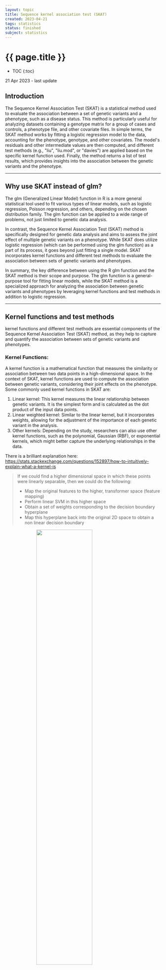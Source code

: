 ```yaml
---
layout: topic
title: Sequence kernel association test (SKAT)
created: 2023-04-21
tags: statistics
status: finished
subject: statistics
---
```

{{ page.title }}
================
* TOC
{:toc}

<p class="meta">21 Apr 2023 - last update</p>

## Introduction

The Sequence Kernel Association Test (SKAT) is a statistical method used to evaluate the association between a set of genetic variants and a phenotype, such as a disease status. This method is particularly useful for analyzing datasets containing a genotype matrix for a group of cases and controls, a phenotype file, and other covariate files. In simple terms, the SKAT method works by fitting a logistic regression model to the data, accounting for the phenotype, genotype, and other covariates. The model's residuals and other intermediate values are then computed, and different test methods (e.g., "liu", "liu.mod", or "davies") are applied based on the specific kernel function used. Finally, the method returns a list of test results, which provides insights into the association between the genetic variants and the phenotype.

---
## Why use SKAT instead of glm?

The glm (Generalized Linear Model) function in R is a more general statistical tool used to fit various types of linear models, such as logistic regression, Poisson regression, and others, depending on the chosen distribution family. The glm function can be applied to a wide range of problems, not just limited to genetic data analysis.

In contrast, the Sequence Kernel Association Test (SKAT) method is specifically designed for genetic data analysis and aims to assess the joint effect of multiple genetic variants on a phenotype. While SKAT does utilize logistic regression (which can be performed using the glm function) as a part of its process, it goes beyond just fitting a single model. SKAT incorporates kernel functions and different test methods to evaluate the association between sets of genetic variants and phenotypes.

In summary, the key difference between using the R glm function and the SKAT method is their scope and purpose. The glm function is a general-purpose tool for fitting linear models, while the SKAT method is a specialized approach for analyzing the association between genetic variants and phenotypes by leveraging kernel functions and test methods in addition to logistic regression.

---
## Kernel functions and test methods

kernel functions and different test methods are essential components of the Sequence Kernel Association Test (SKAT) method, as they help to capture and quantify the association between sets of genetic variants and phenotypes.

### Kernel Functions:

A kernel function is a mathematical function that measures the similarity or association between two data points in a high-dimensional space. In the context of SKAT, kernel functions are used to compute the association between genetic variants, considering their joint effects on the phenotype. Some commonly used kernel functions in SKAT are:

1. Linear kernel: This kernel measures the linear relationship between genetic variants. It is the simplest form and is calculated as the dot product of the input data points.
2. Linear weighted kernel: Similar to the linear kernel, but it incorporates weights, allowing for the adjustment of the importance of each genetic variant in the analysis.
3. Other kernels: Depending on the study, researchers can also use other kernel functions, such as the polynomial, Gaussian (RBF), or exponential kernels, which might better capture the underlying relationships in the data.

There is a brilliant explanation here: <https://stats.stackexchange.com/questions/152897/how-to-intuitively-explain-what-a-kernel-is>
> If we could find a higher dimensional space in which these points were linearly separable, then we could do the following:
> * Map the original features to the higher, transformer space (feature mapping)
> * Perform linear SVM in this higher space
> * Obtain a set of weights corresponding to the decision boundary hyperplane
> * Map this hyperplane back into the original 2D space to obtain a non linear decision boundary

<img src="{{ site.baseurl }}{% link images/kernel_1.png %}" width="60%" style="display: block; margin: auto;" >

> Visualizing the feature map and the resulting boundary line
> * Left-hand side plot shows the points plotted in the transformed space together with the SVM linear boundary hyperplane
> * Right-hand side plot shows the result in the original 2-D space

<img src="{{ site.baseurl }}{% link images/kernel_2.png %}" width="100%">

### Test Methods:

Test methods in SKAT are statistical approaches used to compute the p-values for the association between the sets of genetic variants and the phenotype. These p-values indicate the significance of the association. Some common test methods used in SKAT are:

1. Liu method: This method uses a moment-matching technique to approximate the null distribution of the test statistic. It is computationally efficient and provides accurate p-values for most scenarios.
2. Liu modified method (liu.mod): A modified version of the Liu method, which improves the accuracy of the p-value estimation in certain cases.
3. Davies method: This method computes the p-value using the characteristic function of the null distribution of the test statistic. While it can be more accurate than the Liu method, it is computationally more intensive and might not be suitable for large-scale datasets.

In summary, kernel functions and test methods are integral parts of the SKAT method, helping to model the complex relationships between genetic variants and phenotypes and providing statistical significance measures for the associations.


---
## Examples of SKAT versus GLM

_NOTE: simplified code which will not run as-is._ 

In this example, we will compare the use of the SKAT method with the glm function for a dataset consisting of a genotype matrix, phenotype file, and other covariates. For simplicity, we will assume that the dataset has already been loaded and processed into the appropriate format.

### Using glm function:

First, we will fit a logistic regression model for each genetic variant in the genotype matrix, adjusting for covariates, and compute a p-value for each variant.

```R
# Load the required libraries
library(glm)

# Assume 'genotype_matrix', 'phenotype', and 'covariates' are already loaded and pre-processed

# Initialize a vector to store p-values for each genetic variant
p_values <- numeric(ncol(genotype_matrix))

# Fit a logistic regression model for each genetic variant and compute p-values
for (i in 1:ncol(genotype_matrix)) {
  model <- glm(phenotype ~ genotype_matrix[, i] + covariates, family = "binomial")
  p_values[i] <- summary(model)$coefficients[2, 4]
}

# Now 'p_values' contains the p-values for each genetic variant
```

### Using SKAT:

Next, we will use the SKAT method to assess the joint effect of multiple genetic variants on the phenotype, adjusting for covariates.

```R
# Load the required libraries
library(SKAT)

# Assume 'genotype_matrix', 'phenotype', and 'covariates' are already loaded and pre-processed

# Fit a SKAT logistic model for the genotype matrix, adjusting for covariates
skat_result <- SKAT_Logistic(Z = genotype_matrix, 
                             y = phenotype,
                             X1 = covariates, 
                             kernel = "linear",
                             method = "liu")

# Extract the p-value for the association between genetic variants and phenotype
skat_p_value <- skat_result$p.value
```

In this example, the glm approach computes a p-value for each genetic variant individually, without considering their joint effects on the phenotype. On the other hand, the SKAT method evaluates the association between a set of genetic variants and the phenotype, taking into account their joint effects, which may provide more insights into the complex relationships between genetic variants and phenotypes.

---
## SKAT is for joint analysis

SKAT does not analyze each variant independently and report a p-value for each variant like a single-variant analysis approach would. Instead, SKAT evaluates the joint effects of multiple genetic variants on the phenotype and reports a single p-value for the association between the set of genetic variants and the phenotype.

SKAT is designed to detect the cumulative effects of multiple rare and common variants within a gene or a genomic region, which could be missed in single-variant analyses due to the low frequency or small effect size of individual variants. By testing the joint effects of multiple variants, SKAT can potentially identify associations that would be difficult to detect in a single-variant analysis.

If you group variants by genes, SKAT will perform a joint analysis of all variants within each gene and report a gene-level p-value. This approach allows you to assess the combined effects of multiple genetic variants within a gene on the phenotype, which can be particularly helpful for identifying associations driven by rare and common variants with small individual effects that may not be detected in single-variant analyses.

Adding a gene term to the glm model is not equivalent to a gene-level SKAT analysis. When you include a gene term in a glm model, you are assuming that all variants within the same gene have the same effect on the phenotype, which might not be the case, especially when considering complex traits or diseases.

SKAT, on the other hand, takes into account the joint effects of multiple genetic variants within a gene on the phenotype, without assuming that all variants have the same effect. It assesses the association between a set of genetic variants and the phenotype by considering different weights for each variant (based on the kernel function) and their combined effects.

Thus, while a glm model with a gene term can provide an overall assessment of the association between a gene and the phenotype, it does not account for the individual effects and potential interactions between variants within the gene. In contrast, SKAT's gene-level analysis can provide a more comprehensive understanding of the combined effects of genetic variants within a gene on the phenotype.

---
## Interesting details
We have covered the major concepts and applications of SKAT, but a statistics expert may be interested in considering the following additional technical details:

1. **Choice of kernel function**: The choice of kernel function can influence the results of SKAT. While the linear kernel is the default choice and widely used, other kernel functions like the "linear.weighted" kernel, which assigns weights to variants based on their minor allele frequency, can be more powerful in certain scenarios. Selecting an appropriate kernel function depends on the specific study and the underlying genetic architecture.
2. **Rare variant analysis**: SKAT is particularly useful for rare variant analysis, where traditional single-variant methods often lack power due to the low frequency of rare variants. By aggregating the effects of multiple rare variants within a gene or genomic region, SKAT can detect associations that may be missed by single-variant approaches.
3. **Adjusting for population stratification**: Like other genetic association tests, SKAT results can be confounded by population stratification. It is important to consider and adjust for potential population stratification by including principal components or other relevant covariates in the analysis to control for the confounding effects.
4. **Multiple testing correction**: When performing SKAT on multiple genes or genomic regions, it is essential to correct for multiple testing to control the false positive rate. Methods like Bonferroni correction, false discovery rate (FDR) control, or family-wise error rate (FWER) control can be used to account for multiple testing and adjust the p-values accordingly.
5. **Gene-gene interactions and other extensions**: While the standard implementation of SKAT tests for the joint effects of genetic variants within a single gene or genomic region, researchers may also be interested in exploring gene-gene interactions or more complex relationships between genetic variants and phenotypes. 
6. **Extensions of SKAT**, like SKAT-O (Optimal) or other multivariate methods, can be used to analyze more complex models and relationships in genetic data.
These technical details can be relevant for a statistics expert when designing, conducting, and interpreting the results of SKAT analyses in genetic studies.

---
## SKAT R-package by leelabsg
The following discussions are code are based on the github repo 
* <https://github.com/leelabsg/SKAT>
While all the functions in the SKAT package have specific roles in various aspects of the analysis, here are some of the key functions that may be particularly important to note for the usage of SKAT:

1. `MAIN.R`: This file contains the main SKAT function for continuous phenotypes, SKAT(). It is the primary function for conducting SKAT on continuous outcomes.
2. `SKAT_Logistic.R`: We will discuss this in detail. This file contains the main function for binary phenotypes, SKAT.logistic(). It is the primary function for conducting SKAT on binary outcomes, such as case-control studies.
3. `SKAT_Optimal.R`: This file contains the implementation of the SKAT-O (Optimal) method, which is an extension of SKAT that adaptively combines the burden test and SKAT to achieve optimal power across a wider range of scenarios.
4. `Null_Model.R`: This file contains the functions to fit the null model that is used as a reference in the association test. It is important because it provides the baseline model for the association tests and helps control for potential confounders.
5. `SSD.R`: This file contains functions related to the SSD (Sequence Kernel Association Test Set-based Single variant Data) format, which is a compact file format designed to store genotype and phenotype data for SKAT analyses. It is useful for handling large-scale genetic data efficiently.
5. `Kernel.R`: We will discuss this in detail. This file contains functions to compute different kernel matrices for SKAT. The choice of kernel function can impact the test's performance, and understanding the available kernel functions can help in selecting the appropriate one for a specific analysis.

These functions are essential for various aspects of SKAT analysis, and users should be familiar with them to effectively use the SKAT package. However, depending on the specific needs of a study, other functions in the package might also be relevant.

### Main Functions and key references
Following are main functions and key references. For details, please refer the package [manual](https://cran.r-project.org/web/packages/SKAT/SKAT.pdf) and [vignettes](https://cran.r-project.org/web/packages/SKAT/vignettes/SKAT.pdf).

1. SKAT function: Burden test, SKAT, and SKAT-O 
    * Lee, S., Emond, M.J., ..., and Lin, X. (2012). Optimal unified approach for rare variant association testing with application to small sample case-control whole-exome sequencing studies. *AJHG*, 91, 224-237.
    * Lee, S., Wu, M. and Lin, X. (2012). Optimal tests for rare variant effects in sequencing association studies. *Biostatistics*, 13, 762-775 
    * Wu, M., Lee, S., Cai, T., Li, Y., Boehnke, M. and Lin, X. (2011). Rare Variant Association Testing for Sequencing Data Using the Sequence Kernel Association Test (SKAT). *AJHG*, 89, 82-93. 
2. Robust approaches functions for binary traits: SKATBinary_Robust and SKAT_CommonRare_Robust
   * Zhao, Z., Bi, W., Zhou, W., VanderHaar, P., Fritsche, L.G., Lee, S. (2020) UK Biobank Whole-Exome Sequence Binary Phenome Analysis with Robust Region-based Rare-Variant Test. *AJHG*, 2020, 3-12.
3. SKATBinary function: Burden test, SKAT, and SKAT-O with efficient resampling for binary traits
    * Lee, S., Fuchsberger, C., Kim, S., Scott, L. (2016) An efficient resampling method for calibrating single and gene-based rare variant association analysis in case-control studies, *Biostatistics*, 17, 1-15.
4. SKAT_CommonRare function: joint test for common and rare variants
    * Ionita-Laza, I., Lee, S., Makarov, V., Buxbaum, J. Lin, X. (2013). Sequence kernel association tests for the combined effect of rare and common variants. *AJHG*, 92, 841-853. 
5. SKAT_ChrX function: X-chromosome test
    * Ma, C., Boehnke, M., Lee, S. and the GoT2D investigators (2015) Evaluating the calibration and power of three gene-based association tests for the X chromosome, *Genetic Epidemiology*, 39, 499-508.
6. SKAT_NULL_emmaX function: Kinship adjustment 
7. SSD functions: plink binary file related functions
8. Power_Continuous, ...: power calculation functions 

### Link
* SKAT CRAN: [Link](https://cran.r-project.org/web/packages/SKAT/index.html)
* SKAT google group: [Link](https://groups.google.com/forum/#!forum/skat_slee)
* Example dataset: [Link](https://github.com/leelabsg/SKAT/blob/master/vignettes/Example.zip)  
The following description is based on one of the main SKAT functions - `SKAT_Logistic.R` which is most likely to be used.



---
## SKAT R-package: skat_logistic.R
The following discussions are code are based on the github repo 
* <https://github.com/leelabsg/SKAT>.
* <https://github.com/leelabsg/SKAT/blob/master/R/skat_logistic.r>

### Simplified description

1. Function definition: `SKAT.logistic.Linear`:
	* Takes input parameters and calls appropriate functions based on conditions
2. Function definition: `KMTest.logistic.Linear`:
	* Processes input based on kernel, weights, and correlation parameter
	* Computes test statistic `Q`
	* Computes resampling test statistic if required
	* Computes weight matrix
	* Calls the appropriate test method
	* Returns test results in a list
3. Function definition: `SKAT.logistic.Other`:
	* Computes kernel matrix if not provided
	* Computes test statistic `Q`
	* Computes resampling test statistic if required
	* Computes weight matrix based on the method
	* Calls the appropriate test method
	* Returns test results in a list
4. Main function definition: `SKAT.logistic`:
	* Fits a logistic regression model using `glm`
	* Computes residuals, probabilities, and other intermediate values
	* Calls appropriate functions based on conditions
	* Returns test results in a list

### Description with full variables

1. Function definition: `SKAT.logistic.Linear`. The function takes the following input parameters:
	* `res`: Residuals
	* `Z`: Genotype matrix
	* `X1`: Covariate matrix
	* `kernel`: Kernel function
	* `weights`: Optional weights for kernel
	* `pi_1`: Vector of probabilities
	* `method`: Test method, e.g., "liu", "liu.mod", "davies"
	* `res.out`: Residuals for resampling
	* `n.Resampling`: Number of resampling iterations
	* `r.corr`: Correlation parameter
	* `IsMeta`: Boolean flag for MetaSKAT
2. Check the conditions and call appropriate functions:
	* If `IsMeta` is TRUE, call the `SKAT_RunFrom_MetaSKAT` function
	* If the length of `r.corr` is 1, call the `KMTest.logistic.Linear function`
	* Otherwise, call the `SKAT_Optimal_Logistic` function 
3. Function definition: `KMTest.logistic.Linear`:
	* Similar input parameters as `SKAT.logistic.Linear`
	* Process the input based on the provided kernel, weights, and correlation parameter
	* Compute the test statistic `Q`
	* Compute the resampling test statistic `Q.res` if `n.Resampling` is greater than 0
	* Compute the weight matrix `W.1`
	* Call the appropriate test method: "liu", "liu.mod", or "davies"
	* Return the test results in a list
4. Function definition: `SKAT.logistic.Other`:
	* Similar input parameters as `SKAT.logistic.Linear`
	* Compute the kernel matrix `K` if not provided
	* Compute the test statistic `Q`
	* Compute the resampling test statistic `Q.res` if `n.Resampling` is greater than 0
	* Compute the weight matrix `W` based on the method
	* Call the appropriate test method: "liu", "liu.mod", or "davies"
	* Return the test results in a list
5. Main function definition: `SKAT.logistic`:
	* The function takes the following input parameters:
		- `Z`: Genotype matrix
		- `y`: Phenotype vector
		- `X1`: Covariate matrix
		- `kernel`: Kernel function
		- `weights`: Optional weights for kernel
		- `method`: Test method, e.g., "liu", "liu.mod", "davies"
		- `res.out`: Residuals for resampling
		- `n.Resampling`: Number of resampling iterations
		- `r.corr`: Correlation parameter
	* Fit a logistic regression model using the `glm` function
	* Compute residuals, probabilities, and other intermediate values
	* If method is "var.match", call the `KMTest.logistic.Linear.VarMatching` function
	* If the kernel is "linear" or "linear.weighted" and the number of samples is greater than the number of variables, call the `SKAT.logistic.Linear` function
	* Otherwise, call the `SKAT.logistic.Other` function
	* Return the test results in a list


### Original code: skat_logistic.R
```R

SKAT.logistic.Linear = function(res,Z,X1, kernel, weights = NULL, pi_1, method,res.out,n.Resampling,r.corr, IsMeta=FALSE){

	
	if(length(r.corr) > 1 && dim(Z)[2] == 1){
		r.corr=0
	}

	if(IsMeta){
	
		re = SKAT_RunFrom_MetaSKAT(res=res,Z=Z, X1=X1, kernel=kernel, weights=weights, pi_1=pi_1
		, out_type="D", method=method, res.out=res.out, n.Resampling=n.Resampling, r.corr=r.corr)
	
	} else if(length(r.corr) == 1 ){

		re = KMTest.logistic.Linear(res,Z,X1, kernel, weights, pi_1, method
		, res.out, n.Resampling, r.corr)

	} else {

		
		re =SKAT_Optimal_Logistic(res, Z, X1, kernel, weights, pi_1, method
		, res.out, n.Resampling, r.corr)

	}

	return(re)
}

#
#	Modified by Seunggeun Lee - Ver 0.1
#

KMTest.logistic.Linear = function(res, Z, X1, kernel, weights = NULL, pi_1, method,res.out,n.Resampling,r.corr){

  # Weighted Linear Kernel 
  if (kernel == "linear.weighted") {
    Z = t(t(Z) * (weights))
  }

  # r.corr
  if(r.corr == 1){
  	Z<-cbind(rowSums(Z))
  } else if(r.corr > 0){

   	p.m<-dim(Z)[2]	
	R.M<-diag(rep(1-r.corr,p.m)) + matrix(rep(r.corr,p.m*p.m),ncol=p.m)
	L<-chol(R.M,pivot=TRUE)
	Z<- Z %*% t(L) 
  }

  # Get temp
  Q.Temp = t(res)%*%Z
  Q = Q.Temp %*% t(Q.Temp)/2

  Q.res = NULL
  if(n.Resampling > 0){
  	Q.Temp.res = t(res.out)%*%Z
  	Q.res = rowSums(rbind(Q.Temp.res^2))/2
  }

  #gg = X1%*%solve(t(X1)%*%(X1 * pi_1))%*%t(X1 * pi_1)  ### Just a holder... not all that useful by itself
  #P0 = D-(gg * pi_1)      ### This is the P0 or P in Zhang and Lin
  # P0 = D-D%*%gg  
  # P0 = D- D%*%X1%*%solve(t(X1)%*%(X1 * pi_1))%*%t(X1) %*% D

  #W = P0%*%K
  #W = K * pi_1 - (X1 *pi_1) %*%solve(t(X1)%*%(X1 * pi_1))%*% ( t(X1 * pi_1) %*% K) 
  #muq  = sum(diag(W))/2   # this is the same as e-tilde

  # tr(W W) = tr(P0 K P0 K ) = tr ( Z^T P0 Z Z^T P0 Z ) = tr( P0 Z Z^T P0 Z Z^T )
  # tr(P0 K P0)
  # tr(A B) = tr(A * t(B))
  
  W.1 = t(Z) %*% (Z * pi_1) - (t(Z * pi_1) %*%X1)%*%solve(t(X1)%*%(X1 * pi_1))%*% (t(X1) %*% (Z * pi_1)) # t(Z) P0 Z


  if( method == "liu" ){
	out<-Get_Liu_PVal(Q, W.1, Q.res)    
  } else if( method == "liu.mod" ){
	out<-Get_Liu_PVal.MOD(Q, W.1, Q.res)    
  } else if( method == "davies" ){
	out<-Get_Davies_PVal(Q, W.1, Q.res)    
  } else {
	stop("Invalid Method!")
  }


  re<-list(p.value = out$p.value, p.value.resampling = out$p.value.resampling, Test.Type = method, Q = Q,  Q.resampling = Q.res, param=out$param )  
  return(re)
}



SKAT.logistic.Other = function(res, Z, X1, kernel , weights = NULL, pi_1, method,res.out,n.Resampling){
  
  n = nrow(Z) 
  m = ncol(Z)   
  
  # If m >> p and ( linear or linear.weight) kernel than call 
  # Linear function

  if (Check_Class(kernel, "matrix")) {
    K = kernel
  } else {
    K = lskmTest.GetKernel(Z, kernel, weights,n,m)
  }


  Q = t(res)%*%K%*%res/2
  Q.res = NULL
  if(n.Resampling > 0){
	Q.res<-rep(0,n.Resampling)
	for(i in 1:n.Resampling){
  		Q.res[i] = t(res.out[,i])%*%K%*%res.out[,i]/2
  	}
  }

  D  = diag(pi_1)   
  gg = X1%*%solve(t(X1)%*%(X1 * pi_1))%*%t(X1 * pi_1)  ### Just a holder... not all that useful by itself
  P0 = D-(gg * pi_1)      ### This is the P0 or P in Zhang and Lin
  # P0 = D-D%*%gg  

  if(method == "davies"){
  	P0_half = Get_Matrix_Square.1(P0)
	#print(dim(P0_half))
	W1 = P0_half %*% K %*% t(P0_half)
  } else {
	#W    = P0%*%K
  	W = K * pi_1 - (X1 *pi_1) %*%solve(t(X1)%*%(X1 * pi_1))%*% ( t(X1 * pi_1) %*% K) 
  }

  if( method == "liu" ){
	out<-Get_Liu_PVal(Q, W, Q.res)    
  } else if( method == "liu.mod" ){
	out<-Get_Liu_PVal.MOD(Q, W, Q.res)   
  } else if( method == "davies" ){
	out<-Get_Davies_PVal(Q, W1, Q.res)    
  } else {
	stop("Invalid Method!")
  }
  
  re<-list(p.value = out$p.value, p.value.resampling = out$p.value.resampling, Test.Type = method, Q = Q, param=out$param )  
  return(re)
 
}

#
#	Modified by Seunggeun Lee - Ver 0.3
# 	method : satterth, liu

SKAT.logistic = function(Z,y,X1, kernel = "linear", weights = NULL, method="liu"
, res.out=NULL, n.Resampling = 0, r.corr=r.corr){


	n = length(y) 
	m = ncol(Z) 

	glmfit= glm(y~X1 -1, family = "binomial")
 	betas = glmfit$coef
  	mu    = glmfit$fitted.values
  	eta   = glmfit$linear.predictors

	mu    = glmfit$fitted.values  
	pi_1 = mu*(1-mu)
  	res = y- exp(eta)/(1+exp(eta))

	if(method=="var.match"){
		re = KMTest.logistic.Linear.VarMatching(res, Z, X1, kernel, weights, pi_1, method,res.out,n.Resampling,r.corr, mu)
		return(re)
	}

	# If m >> p and ( linear or linear.weight) kernel than call 
	# Linear function
	if( (kernel =="linear" || kernel == "linear.weighted") && n > m){
		re = SKAT.logistic.Linear(res,Z,X1, kernel, weights , pi_1,method,res.out,n.Resampling,r.corr=r.corr)
	} else {  
		re = SKAT.logistic.Other(res,Z,X1, kernel, weights, pi_1, method,res.out,n.Resampling)  
	}

	return(re)
}
```


---
## SKAT R-package: Kernel.R
The following discussions are code are based on the github repo 
* <https://github.com/leelabsg/SKAT>.
* <https://github.com/leelabsg/SKAT/blob/master/R/Kernel.R>

### Simplified description: Kernal.R

1. Define helper function `K1_Help` for 2-way interaction kernel
2. Define function `call_Kernel_IBS` to calculate Identity-By-State (IBS) kernel
3. Define function `call_Kernel_IBS_Weight` to calculate weighted IBS kernel
4. Define function `call_Kernel_2wayIX` to calculate 2-way interaction kernel
5. Define main function `lskmTest.GetKernel` to calculate kernel matrix based on specified kernel type:
   1. If kernel is "quadratic", compute quadratic kernel matrix
   2. If kernel is "IBS", compute IBS kernel matrix using `call_Kernel_IBS`
   3. If kernel is "IBS.weighted", compute weighted IBS kernel matrix using `call_Kernel_IBS_Weight`
   4. If kernel is "2wayIX", compute 2-way interaction kernel matrix using `call_Kernel_2wayIX`
   5. If kernel is "IBS.weighted_OLD", compute weighted IBS kernel matrix using an older method
   6. If kernel is "IBS_OLD", compute IBS kernel matrix using an older method
   7. If kernel is "2wayIX_OLD", compute 2-way interaction kernel matrix using an older method
6. Return the computed kernel matrix

### Original code: Kernel.R

```R

K1_Help= function(x,y){
  # Helper function for 2 way interaction kernel
  p = length(x)
  a = x*y
  b = cumsum(a)
  return(sum(a[-1]*b[-p]))
}

call_Kernel_IBS<-function(Z,n,p){

	#Kernel_IBS(double * Z, int * pn, int * pp, double * Kernel)
	K<- matrix(rep(0,n*n),nrow = n, ncol = n)	
	temp<-.C("Kernel_IBS",as.integer(as.vector(t(Z))),as.integer(n), as.integer(p),as.double(as.vector(K)))[[4]]
	matrix(temp,nrow=n)
}

call_Kernel_IBS_Weight<-function(Z,n,p,weights){

	#Kernel_IBS_Weight(int * Z, int * pn, int * pp, int *UseGivenWeight ,  double * weight, double * Kernel)
	given_weight = 1;
	if( is.null(weights)){
		weights = rep(0,p);
		given_weight = 0;
	} else {
		# change!!
		weights<-weights^2;
	}
	K<- matrix(rep(0,n*n),nrow = n, ncol = n)	
	temp<-.C("Kernel_IBS_Weight",as.integer(as.vector(t(Z))),as.integer(n), as.integer(p),as.integer(given_weight),
	as.double(weights),as.double(as.vector(K)))[[6]]
	matrix(temp,nrow=n)
}

call_Kernel_2wayIX<-function(Z,n,p){

	#Kernel_IBS(double * Z, int * pn, int * pp, double * Kernel)
	K<- matrix(rep(0,n*n),nrow = n, ncol = n)	
	temp<-.C("Kernel_2wayIX",as.integer(as.vector(t(Z))),as.integer(n), as.integer(p),as.double(as.vector(K)))[[4]]
	matrix(temp,nrow=n)
}

lskmTest.GetKernel = function(Z, kernel, weights,n,m){

    	if (kernel == "quadratic") {
      		K = (Z%*%t(Z)+1)**2
    	}


	if (kernel == "IBS") {
      		K = call_Kernel_IBS(Z,n,m)
    	}
    	if (kernel == "IBS.weighted") {

      		K = call_Kernel_IBS_Weight(Z,n,m,weights)
    	}
  	if (kernel == "2wayIX") {
      		K = call_Kernel_2wayIX(Z,n,m)
    	}  
   	if (kernel == "IBS.weighted_OLD") {
      		#K = matrix(nrow = n, ncol = n)
      		if (is.null(weights)) {
        		qs = apply(Z, 2, mean)/(2)
        		weights = 1/sqrt(qs)
      		} else {
			weights<-weights^2
		}
      		K1 = matrix(nrow =n, ncol = n)
      		for (i in 1:n) {
        		K1[i,] = apply(abs(t(Z)-Z[i,])*weights,2, sum)
      		}
      		K= 1-(K1)/(2*sum(weights))
    	}

    	if (kernel == "IBS_OLD") {
      		K1=matrix(nrow=n,ncol=n)
      		for (i in 1:n) {
        		K1[i,] = apply(abs(t(Z)-Z[i,]),2, sum)
      		}
      		K = (2*m-K1)/(2*m)
    	}
   	if (kernel == "2wayIX_OLD") {
      		K = 1+Z%*%t(Z)
      		N1=  matrix(nrow = n, ncol = n)
      		for (i in 1:n){
        		for (j in i:n){
	    			N1[j,i] = N1[i,j] = K1_Help(Z[i,], Z[j,])
	  		}
      		}
      		K = K+N1
    	}
	return(K)

}

#.First.lib <- function(lib, pkg) { library.dynam('SKAT', pkg, lib) } 

```

---
## Related topics
### Other statistics topics
The methods used in SKAT have their roots in more general statistical protocols. 
The foundation of SKAT lies in kernel machine regression, which is a versatile and powerful statistical method that can be applied to various fields outside genetics. 
Kernel methods are a class of algorithms for pattern analysis and are particularly useful for capturing complex, non-linear relationships in data.

Some of the background concepts that contribute to the development of kernel methods and, by extension, SKAT, include:

1. **Regression analysis**: A fundamental concept in statistics, regression analysis is used to model and analyze relationships between variables. Linear regression is a simple, widely-used form of regression analysis that models the relationship between a dependent variable and one or more independent variables.
2. **Generalized linear models (GLMs)**: GLMs are a class of flexible regression models that extend linear regression by allowing the dependent variable to follow a distribution other than the normal distribution. This flexibility makes GLMs particularly useful for analyzing different types of data, including binary, count, and continuous data.
3. **Kernel functions**: Kernel functions play a crucial role in kernel methods. They are used to map data from an original lower-dimensional space to a higher-dimensional space, which often reveals complex relationships that are not apparent in the original space. Common kernel functions include the linear, polynomial, radial basis function (RBF), and sigmoid kernels.
4. **Support Vector Machines (SVMs)**: SVMs are a class of supervised learning models that have been widely applied in classification and regression tasks. They use kernel functions to transform input data into a higher-dimensional space and find the optimal decision boundary (hyperplane) to separate different classes or predict the target variable.
4. **Regularization techniques**: Regularization techniques, such as ridge regression and LASSO, are used to prevent overfitting in regression models by adding a penalty term to the model's loss function. Regularization helps to constrain the model complexity and make it more generalizable to unseen data.

These general statistical concepts, along with the specific needs and challenges of genetic association studies, have shaped the development of the Sequence Kernel Association Test (SKAT) and made it a powerful and flexible tool for analyzing rare variant associations in genetic data.

### Other fundamental topics
There are several fundamental statistical and mathematical concepts that underlie the development of kernel methods and their applications, including SKAT. 
Some of these foundational concepts include:

**Probability theory**: Probability theory is a branch of mathematics that deals with the analysis of random phenomena. It provides the basis for understanding and modeling uncertainty in data and is a fundamental concept in statistical analysis.
**Bayesian statistics**: Bayesian statistics is an approach to statistical inference that incorporates prior knowledge about the parameters of interest. It relies on Bayes' theorem to update the probabilities of different hypotheses as new data is observed. Bayesian methods have been influential in the development of many machine learning algorithms, including kernel methods.
**Linear algebra**: Linear algebra deals with vector spaces and linear mappings between them. It provides the foundation for understanding and manipulating high-dimensional data, which is often required in kernel methods.
**Optimization**: Optimization is the process of finding the best solution to a problem, often by minimizing or maximizing a particular function. Many machine learning algorithms, including kernel methods, rely on optimization techniques to find the best model parameters given the observed data.
**Matrix factorization and decomposition**: Techniques such as singular value decomposition (SVD) and eigenvalue decomposition play a crucial role in dimensionality reduction, a common preprocessing step in machine learning and data analysis. These techniques help to reveal the underlying structure in data and can improve the performance of kernel methods.
**Functional analysis**: Functional analysis is a branch of mathematics that deals with the study of spaces of functions and the operators acting upon them. It provides the theoretical basis for understanding the behavior of kernel functions and their properties, which is critical for the development and application of kernel methods.
These foundational concepts have shaped the development of kernel methods and their applications in various fields, including genetics, where they have been adapted and extended to address specific challenges in the analysis of rare variant associations.

### Other Bayesian topics
Bayesian statistics has interesting opportunities - but note SKAT itself is not directly based on this. 
Instead, it is a frequentist method that uses kernel machine regression models to perform gene-based tests for the association between genetic variants and a phenotype of interest. 
The method relies on combining variant-level information by constructing a kernel matrix representing the similarity between individuals and then using a variance component score test to evaluate the association.

Bayesian statistics was mentioned as part of the general background for kernel methods, but it is not a direct component of SKAT. 
However, Bayesian statistical methods have been applied to other gene-based tests and genetic association studies. 
These methods can incorporate prior knowledge and model complex structures in the data, but they are not specifically used in the context of SKAT.

it is possible to develop a Bayesian counterpart to the SKAT method. While SKAT itself is based on frequentist statistics, the underlying idea of aggregating variant-level information and testing the association between genetic variants and a phenotype can be adapted to a Bayesian framework.

To do so, you would need to:

1. Define a Bayesian hierarchical model for the genetic data, which includes specifying prior distributions for the model parameters (e.g., effect sizes, variance components).
2. Develop a method to aggregate the variant-level information within genes or genomic regions, which could involve designing a suitable kernel function or another way to combine variant effects.
3. Use Bayesian inference techniques (such as Markov Chain Monte Carlo or Variational Inference) to estimate the posterior distributions of the model parameters, given the observed data.
4. Compute posterior probabilities or Bayes factors to assess the strength of the association between the genetic variants and the phenotype of interest.

While this would be a different method than SKAT, it would share the same goal of conducting gene-based tests for genetic association studies. Keep in mind that developing and implementing a Bayesian version of SKAT would be a non-trivial task and could involve additional computational challenges. However, it could potentially offer benefits such as incorporating prior knowledge and providing more interpretable measures of evidence for the associations.

### Other joint analysis topics
There are several methods for joint analysis of genetic variants in genomics besides SKAT. Each method has its own strengths and weaknesses, and their performances may vary depending on the specific genetic architecture of the traits being studied. Some popular methods include:

1. **Burden tests**: These methods collapse variants within a gene or genomic region into a single genetic score and then test for an association between the score and the phenotype. Examples of burden tests include the Cohort Allelic Sums Test (CAST), the Combined Multivariate and Collapsing (CMC) method, and the Variable Threshold (VT) method.
2. **Sequence kernel association test (SKAT-O)**: SKAT-O is an extension of the SKAT method that combines both burden and dispersion components to improve power across different scenarios. It provides a unified test that adaptively weighs the contributions of rare and common variants, making it more robust to various genetic architectures.
3. **Adaptive Sum of Powered Score (aSPU) test**: aSPU is a flexible gene-based test that uses an adaptive combination of score tests with different weights for rare and common variants. This method allows for improved power across a wide range of genetic architectures.
4. **Rare variant generalized linear mixed model (rvGLMM)**: This method is based on generalized linear mixed models and is designed to handle rare variant data. It can accommodate various types of phenotypes and allows for both gene-based and variant-based association tests.
5. **Bayesian methods**: Bayesian methods like the Bayesian variable selection regression (BVSR) or Bayesian group lasso can be used for joint analysis of genetic variants. These methods incorporate prior knowledge and allow for simultaneous estimation of the effect sizes of multiple genetic variants while accounting for complex genetic architectures.

The choice of the method depends on the specific research question, the genetic architecture of the trait, and the type of genomic data being analyzed. Comparing the performance of different methods using simulation studies or cross-validation can help identify the most suitable approach for a given study.

---
## Odds ratios or betas

_NOTE: code not tested - still in work._

A on the user forum, someone asks if it is possible to obtain odds ratios or betas.
<https://groups.google.com/g/skat_slee/c/9BklI9n-H1w>
While it's not possible directly from the SKAT package, you can still estimate them under the burden test framework using a genotype matrix.

The Burden test framework collapses the genotype matrix for each gene into a single genetic score. To calculate the betas or odds ratios for each gene, you can follow these steps:

1. Collapse the genotype matrix into a genetic score for each gene.
2. Use logistic regression (for case-control data) or linear regression (for quantitative trait data) to model the phenotype using the genetic score and covariates.
3. Obtain the betas (for linear regression) or odds ratios (for logistic regression) from the regression model.

Here's an example of how you could calculate the betas for the burden test using R:

```R
# Assuming you have a genotype matrix `G`, a phenotype vector `Y`, and a covariate matrix `C`

# Collapse the genotype matrix for each gene into a single genetic score
genetic_score <- rowSums(G)

# Perform linear regression
linear_model <- lm(Y ~ genetic_score + C)

# Obtain the betas for each gene
beta <- coef(linear_model)["genetic_score"]
```

And for calculating the odds ratios for case-control data:

```R 
# Assuming you have a genotype matrix `G`, a binary phenotype vector `Y`, and a covariate matrix `C`

# Collapse the genotype matrix for each gene into a single genetic score
genetic_score <- rowSums(G)

# Perform logistic regression
logistic_model <- glm(Y ~ genetic_score + C, family = binomial())

# Obtain the odds ratio for each gene
odds_ratio <- exp(coef(logistic_model)["genetic_score"])

```

Please note that the burden test framework makes some simplifying assumptions about the effects of genetic variants, and the estimated betas or odds ratios might not accurately capture the true effect sizes for each gene.

Since the result is calculated from a set of variants in one variant group (e.g. gene-level), it might also be reasonable to also get the OR for each individual variant.
However, keep in mind that these ORs will represent the effect of each variant separately, rather than the joint effect of all variants in a group (e.g., a gene). 
To calculate the ORs for individual variants, you can perform logistic regression for case-control data on each variant independently, using the phenotype vector and covariate matrix.

Here's an example of how you could calculate ORs for each individual variant using R:

```R
# Assuming you have a genotype matrix `G`, a binary phenotype vector `Y`, and a covariate matrix `C`

# Create an empty vector to store the odds ratios for each variant
odds_ratios <- numeric(ncol(G))

# Perform logistic regression for each variant
for (i in 1:ncol(G)) {
  logistic_model <- glm(Y ~ G[, i] + C, family = binomial())
  odds_ratios[i] <- exp(coef(logistic_model)["G[, i]"])
}

# Now `odds_ratios` contains the odds ratio for each individual variant
```

Keep in mind that calculating ORs for individual variants does not take into account the joint effect of multiple variants, which is one of the main benefits of methods like SKAT. 
Estimating ORs for individual variants might not accurately capture the true effect sizes when multiple variants jointly contribute to the phenotype.

## Variants used in test

> If the default setting was used, monomorphic or high-missing rates SNPs are excluded. Currently, the package does not report which variants are used. S Lee said he will consider implementing this in the next version.  One way you can check is to read genotypes using Get_Genotypes_SSD to see which variants are monomorphic and high-missing rates. - Shawn Lee

## Weighing variants based on deleteriousness

> You can use functional information by providing it as a custom weight. For this, you can use weights parameter in SKAT function. There are recently developed methods which use multipe different weights. For this, you can refer the following package: <https://cran.r-project.org/web/packages/FSTpackage/>. - Shawn Lee

